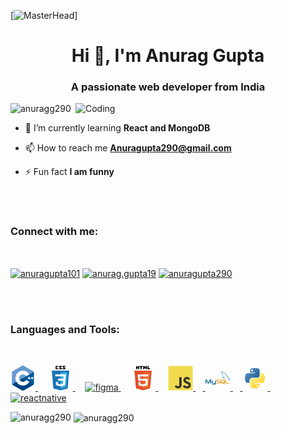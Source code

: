 [![MasterHead](https://webcoder.co.in/wp-content/uploads/2021/04/website.gif)]

<h1 align="center">Hi 👋, I'm Anurag Gupta</h1>
<h3 align="center">A passionate web developer from India</h3>
<img align="right" alt="Coding" width="400" src="https://cdn.dribbble.com/users/1162077/screenshots/3848914/programmer.gif">
<p align="left"> <img src="https://komarev.com/ghpvc/?username=anuragg290&label=Profile%20views&color=0e75b6&style=flat" alt="anuragg290" /> </p>

- 🌱 I’m currently learning **React and MongoDB**

- 📫 How to reach me **Anuragupta290@gmail.com**

- ⚡ Fun fact **I am funny**

<br>
<br>
<h3 align="left">Connect with me:</h3>
<br>
<p align="left">
<a href="https://linkedin.com/in/anuragupta101" target="blank"><img align="center" src="https://raw.githubusercontent.com/rahuldkjain/github-profile-readme-generator/master/src/images/icons/Social/linked-in-alt.svg" alt="anuragupta101" height="30" width="40" /></a>
<a href="https://instagram.com/anurag.gupta19" target="blank"><img align="center" src="https://raw.githubusercontent.com/rahuldkjain/github-profile-readme-generator/master/src/images/icons/Social/instagram.svg" alt="anurag.gupta19" height="30" width="40" /></a>
<a href="https://www.codechef.com/users/anuragupta290" target="blank"><img align="center" src="https://cdn.jsdelivr.net/npm/simple-icons@3.1.0/icons/codechef.svg" alt="anuragupta290" height="30" width="40"  /></a>
</p>

<br>
<br>
<h3 align="left">Languages and Tools:</h3>
<br>
<p align="left"> <a href="https://www.w3schools.com/cpp/" target="_blank" rel="noreferrer"> <img src="https://raw.githubusercontent.com/devicons/devicon/master/icons/cplusplus/cplusplus-original.svg" alt="cplusplus" width="40" height="40"/> </a> &nbsp; &nbsp; <a href="https://www.w3schools.com/css/" target="_blank" rel="noreferrer"> <img src="https://raw.githubusercontent.com/devicons/devicon/master/icons/css3/css3-original-wordmark.svg" alt="css3" width="40" height="40"/> </a> &nbsp; &nbsp; <a href="https://www.figma.com/" target="_blank" rel="noreferrer"> <img src="https://www.vectorlogo.zone/logos/figma/figma-icon.svg" alt="figma" width="40" height="40"/> </a> &nbsp; &nbsp; <a href="https://www.w3.org/html/" target="_blank" rel="noreferrer"> <img src="https://raw.githubusercontent.com/devicons/devicon/master/icons/html5/html5-original-wordmark.svg" alt="html5" width="40" height="40"/> </a>&nbsp; &nbsp; <a href="https://developer.mozilla.org/en-US/docs/Web/JavaScript" target="_blank" rel="noreferrer"> <img src="https://raw.githubusercontent.com/devicons/devicon/master/icons/javascript/javascript-original.svg" alt="javascript" width="40" height="40"/> </a> &nbsp; &nbsp;<a href="https://www.mysql.com/" target="_blank" rel="noreferrer"> <img src="https://raw.githubusercontent.com/devicons/devicon/master/icons/mysql/mysql-original-wordmark.svg" alt="mysql" width="40" height="40"/> </a> &nbsp; &nbsp;<a href="https://www.python.org" target="_blank" rel="noreferrer"> <img src="https://raw.githubusercontent.com/devicons/devicon/master/icons/python/python-original.svg" alt="python" width="40" height="40"/> </a> &nbsp; &nbsp; <a href="https://reactnative.dev/" target="_blank" rel="noreferrer"> <img src="https://reactnative.dev/img/header_logo.svg" alt="reactnative" width="40" height="40"/> </a> </p>


<p><img align="left" src="https://github-readme-stats.vercel.app/api/top-langs?username=anuragg290&show_icons=true&locale=en&layout=compact" alt="anuragg290" /></p>

<p>&nbsp;<img align="center" src="https://github-readme-stats.vercel.app/api?username=anuragg290&show_icons=true&locale=en" alt="anuragg290" /></p>
